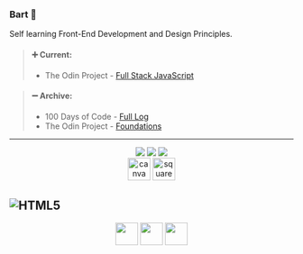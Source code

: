### **Bart** :wave:
Self learning Front-End Development and Design Principles.
<br>

>#### :heavy_plus_sign: **Current:**
>- The Odin Project - [Full Stack JavaScript](https://www.theodinproject.com/paths/full-stack-javascript?)

>#### :heavy_minus_sign: **Archive:**
>- 100 Days of Code - [Full Log](https://github.com/bartbzd/100-days-of-code/blob/main/log.md)
>- The Odin Project - [Foundations](https://www.theodinproject.com/paths/foundations/courses/foundations)
---

<div align="center">
<!-- HTML -->
<img src="https://img.shields.io/badge/HTML5-%2320232a.svg?style=for-the-badge&color=25242A&width=100&logo=html5&logoColor=red">
<!-- CSS -->
<img src="https://img.shields.io/badge/CSS3-%2320232a.svg?style=for-the-badge&color=25242A&logoWidth=20&logo=css3&logoColor=blue">
<!-- JavaScript -->
<img src="https://img.shields.io/badge/JS-%2320232a.svg?style=for-the-badge&color=25242A&logoWidth=0&logo=javascript&logoColor=red">
</div>
<div align="center">
<img src="https://cdn.jsdelivr.net/gh/devicons/devicon/icons/canva/canva-original.svg" alt="canva" width="40px">
<img src="https://brandeps.com/icon-download/S/Squarespace-icon-vector-01.svg" alt="squarespace" width="40px">


</div>


![HTML5](https://img.shields.io/badge/html5-%23E34F26.svg?style=for-the-badge&logo=html5&logoColor=white)
---

<div align="center">
<!-- TWITTER -->
<a href="https://twitter.com/bartbzd">
<img src="https://logos-world.net/wp-content/uploads/2020/04/Twitter-Logo-700x394.png" width="40"></a>

<!-- DISCORD -->
<a href="https://discordapp.com/users/218802607043510282">
 <img src="https://logos-world.net/wp-content/uploads/2020/12/Discord-Logo-700x394.png" width="40"></a>
 <!-- EMAIL -->
<a href="mailto: bbart318@gmail.com"><img src="https://logos-world.net/wp-content/uploads/2020/11/Gmail-Logo-700x394.png" width="40"></a>
</div>
